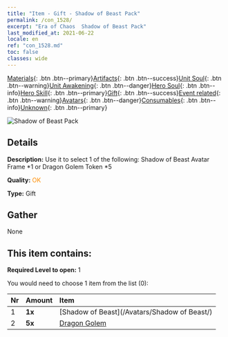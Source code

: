 ```yaml
---
title: "Item - Gift - Shadow of Beast Pack"
permalink: /con_1528/
excerpt: "Era of Chaos  Shadow of Beast Pack"
last_modified_at: 2021-06-22
locale: en
ref: "con_1528.md"
toc: false
classes: wide
---
```

 [Materials](/Items/){: .btn .btn--primary}[Artifacts](/Items/Artifacts/){: .btn .btn--success}[Unit Soul](/Items/UnitSoul/){: .btn .btn--warning}[Unit Awakening](/Items/UnitAwakening/){: .btn .btn--danger}[Hero Soul](/Items/HeroSoul/){: .btn .btn--info}[Hero Skill](/Items/HeroSkill/){: .btn .btn--primary}[Gift](/Items/Gift/){: .btn .btn--success}[Event related](/Items/Events/){: .btn .btn--warning}[Avatars](/Items/Avatars/){: .btn .btn--danger}[Consumables](/Items/Consumables/){: .btn .btn--info}[Unknown](/Items/Unknown/){: .btn .btn--primary}

 ![Shadow of Beast Pack](/images/t/i_907142.png)

## Details
 **Description:** Use it to select 1 of the following: Shadow of Beast Avatar Frame *1 or Dragon Golem Token *5

 **Quality:** <span style="color: #FF8C00">OK</span>

 **Type:** Gift

## Gather

  None

## This item contains:

 **Required Level to open:** 1

 You would need to choose 1 item from the list (0):

  | Nr | Amount |     Item    |
  |:---|:-------|:------------|
  | 1 |  **1x** | [Shadow of Beast](/Avatars/Shadow of Beast/) |  | 
  | 2 |  **5x** | [Dragon Golem](/Items/unt_243/) |  | 
